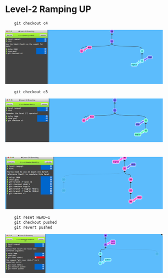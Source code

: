 # Level-2 Ramping UP 

```
    git checkout c4
```
![alt text](image.png)

```
    git checkout c3
```
![alt text](image-1.png)


```
    
```
![alt text](image-2.png)

```
    git reset HEAD~1
    git checkout pushed
    git revert pushed
```
![alt text](image-3.png)